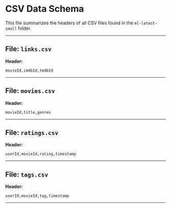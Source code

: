 # CSV Data Schema

This file summarizes the headers of all CSV files found in the `ml-latest-small` folder.

---

## File: `links.csv`
**Header:**
```csv
movieId,imdbId,tmdbId
```
---

## File: `movies.csv`
**Header:**
```csv
movieId,title,genres
```
---

## File: `ratings.csv`
**Header:**
```csv
userId,movieId,rating,timestamp
```
---

## File: `tags.csv`
**Header:**
```csv
userId,movieId,tag,timestamp
```
---


